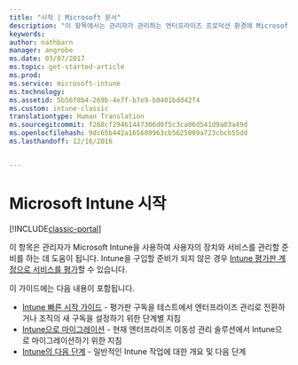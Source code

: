 ```yaml
---
title: "시작 | Microsoft 문서"
description: "이 항목에서는 관리자가 관리하는 엔터프라이즈 프로덕션 환경에 Microsoft Intune을 배포하는 데 필요하는 지침을 제공합니다."
keywords: 
author: nathbarn
manager: angrobe
ms.date: 03/07/2017
ms.topic: get-started-article
ms.prod: 
ms.service: microsoft-intune
ms.technology: 
ms.assetid: 5b56f8b4-269b-4e7f-b7e9-b0401bdd42f4
ms.custom: intune-classic
translationtype: Human Translation
ms.sourcegitcommit: f268cf29461447306d0f5c3ca06d541d9a03a49d
ms.openlocfilehash: 9dc65b442a165609963cb5625009a723cbcb55dd
ms.lasthandoff: 12/16/2016


---
```


# <a name="get-started-with-microsoft-intune"></a>Microsoft Intune 시작

[!INCLUDE[classic-portal](../includes/classic-portal.md)]

이 항목은 관리자가 Microsoft Intune을 사용하여 사용자의 장치와 서비스를 관리할 준비를 하는 데 도움이 됩니다. Intune을 구입할 준비가 되지 않은 경우 [Intune 평가판 계정으로 서비스를 평가](https://docs.microsoft.com/intune/understand-explore/get-started-with-a-30-day-trial-of-microsoft-intune)할 수 있습니다.

이 가이드에는 다음 내용이 포함됩니다.
- [Intune 빠른 시작 가이드](start-with-a-paid-subscription-to-microsoft-intune.md) - 평가판 구독을 테스트에서 엔터프라이즈 관리로 전환하거나 조직의 새 구독을 설정하기 위한 단계별 지침
- [Intune으로 마이그레이션](migrate-to-intune.md) - 현재 엔터프라이즈 이동성 관리 솔루션에서 Intune으로 마이그레이션하기 위한 지침
- [Intune의 다음 단계](prevent-company-data-leaks-from-Office-365-mobile-apps.md) - 일반적인 Intune 작업에 대한 개요 및 다음 단계

